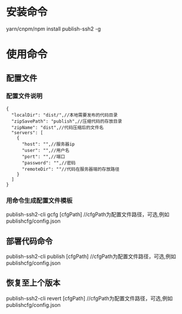 # 安装命令
yarn/cnpm/npm install publish-ssh2 -g

# 使用命令

## 配置文件

### 配置文件说明
```配置文件模板
{
  "localDir": "dist/",//本地需要发布的代码目录
  "zipSavePath": "publish",//压缩代码的存放目录
  "zipName": "dist",//代码压缩后的文件名
  "servers": [
    {
      "host": "",//服务器ip
      "user": "",//用户名
      "port": "",//端口
      "password": "",//密码
      "remoteDir": ""//代码在服务器端的存放路径
    }
  ]
}
```

### 用命令生成配置文件模板
publish-ssh2-cli gcfg [cfgPath] //cfgPath为配置文件路径，可选,例如publishcfg/config.json

## 部署代码命令
publish-ssh2-cli publish [cfgPath] //cfgPath为配置文件路径，可选,例如publishcfg/config.json

## 恢复至上个版本
publish-ssh2-cli revert [cfgPath] //cfgPath为配置文件路径，可选,例如publishcfg/config.json
